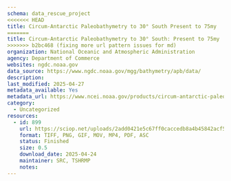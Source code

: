 ```yaml
---
schema: data_rescue_project 
<<<<<<< HEAD
title: Circum-Antarctic Paleobathymetry to 30° South Present to 75my
=======
title: Circum-Antarctic Paleobathymetry to 30° South: Present to 75my
>>>>>>> b2bc468 (fixing more url pattern issues for md)
organization: National Oceanic and Atmospheric Administration
agency: Department of Commerce
websites: ngdc.noaa.gov
data_source: https://www.ngdc.noaa.gov/mgg/bathymetry/apb/data/
description: 
last_modified: 2025-04-27
metadata_available: Yes
metadata_url: https://www.ncei.noaa.gov/products/circum-antarctic-paleobathymetry
category:
  - Uncategorized
resources:
  - id: 899
    url: https://sciop.net/uploads/2add0421e5c67ff0caccedb8a4b45842acf5cc51
    format: TIFF, PNG, GIF, MOV, MP4, PDF, ASC
    status: Finished
    size: 0.5
    download_date: 2025-04-24
    maintainer: SRC, TSHRMP
    notes: 
---
```

